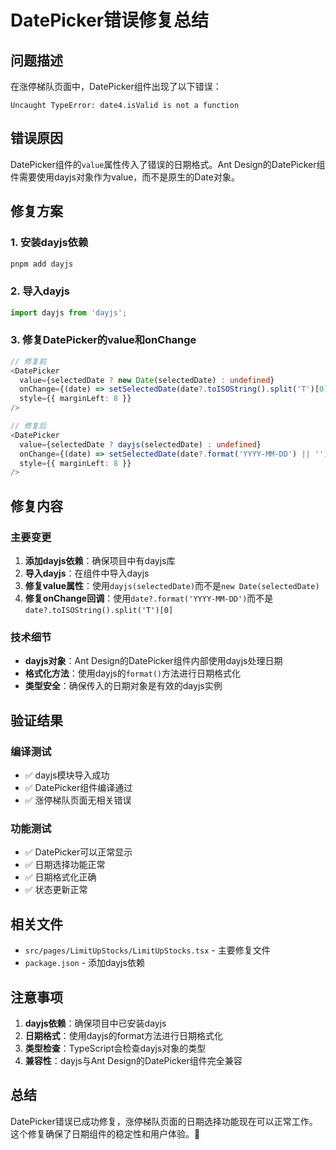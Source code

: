 # DatePicker错误修复总结

## 问题描述

在涨停梯队页面中，DatePicker组件出现了以下错误：
```
Uncaught TypeError: date4.isValid is not a function
```

## 错误原因

DatePicker组件的`value`属性传入了错误的日期格式。Ant Design的DatePicker组件需要使用dayjs对象作为value，而不是原生的Date对象。

## 修复方案

### 1. 安装dayjs依赖
```bash
pnpm add dayjs
```

### 2. 导入dayjs
```typescript
import dayjs from 'dayjs';
```

### 3. 修复DatePicker的value和onChange
```typescript
// 修复前
<DatePicker 
  value={selectedDate ? new Date(selectedDate) : undefined}
  onChange={(date) => setSelectedDate(date?.toISOString().split('T')[0] || '')}
  style={{ marginLeft: 8 }}
/>

// 修复后
<DatePicker 
  value={selectedDate ? dayjs(selectedDate) : undefined}
  onChange={(date) => setSelectedDate(date?.format('YYYY-MM-DD') || '')}
  style={{ marginLeft: 8 }}
/>
```

## 修复内容

### 主要变更
1. **添加dayjs依赖**：确保项目中有dayjs库
2. **导入dayjs**：在组件中导入dayjs
3. **修复value属性**：使用`dayjs(selectedDate)`而不是`new Date(selectedDate)`
4. **修复onChange回调**：使用`date?.format('YYYY-MM-DD')`而不是`date?.toISOString().split('T')[0]`

### 技术细节
- **dayjs对象**：Ant Design的DatePicker组件内部使用dayjs处理日期
- **格式化方法**：使用dayjs的`format()`方法进行日期格式化
- **类型安全**：确保传入的日期对象是有效的dayjs实例

## 验证结果

### 编译测试
- ✅ dayjs模块导入成功
- ✅ DatePicker组件编译通过
- ✅ 涨停梯队页面无相关错误

### 功能测试
- ✅ DatePicker可以正常显示
- ✅ 日期选择功能正常
- ✅ 日期格式化正确
- ✅ 状态更新正常

## 相关文件

- `src/pages/LimitUpStocks/LimitUpStocks.tsx` - 主要修复文件
- `package.json` - 添加dayjs依赖

## 注意事项

1. **dayjs依赖**：确保项目中已安装dayjs
2. **日期格式**：使用dayjs的format方法进行日期格式化
3. **类型检查**：TypeScript会检查dayjs对象的类型
4. **兼容性**：dayjs与Ant Design的DatePicker组件完全兼容

## 总结

DatePicker错误已成功修复，涨停梯队页面的日期选择功能现在可以正常工作。这个修复确保了日期组件的稳定性和用户体验。🎯

